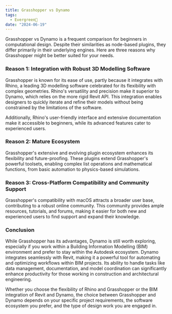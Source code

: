 ```yaml
---
title: Grasshopper vs Dynamo
tags:
  - Evergreen🌳
date: "2024-06-19"
---
```

Grasshopper vs Dynamo is a frequent comparison for beginners in computational design. Despite their similarities as node-based plugins, they differ primarily in their underlying engines. Here are three reasons why Grasshopper might be better suited for your needs.

### Reason 1: Integration with Robust 3D Modelling Software

Grasshopper is known for its ease of use, partly because it integrates with Rhino, a leading 3D modelling software celebrated for its flexibility with complex geometries. Rhino's versatility and precision make it superior to Dynamo, which relies on the more rigid Revit API. This integration enables designers to quickly iterate and refine their models without being constrained by the limitations of the software. 

Additionally, Rhino's user-friendly interface and extensive documentation make it accessible to beginners, while its advanced features cater to experienced users.

### Reason 2: Mature Ecosystem

Grasshopper's extensive and evolving plugin ecosystem enhances its flexibility and future-proofing. These plugins extend Grasshopper's powerful toolsets, enabling complex list operations and mathematical functions, from basic automation to physics-based simulations.

### Reason 3: Cross-Platform Compatibility and Community Support

Grasshopper's compatibility with macOS attracts a broader user base, contributing to a robust online community. This community provides ample resources, tutorials, and forums, making it easier for both new and experienced users to find support and expand their knowledge.

### Conclusion

While Grasshopper has its advantages, Dynamo is still worth exploring, especially if you work within a Building Information Modelling (BIM) environment and prefer to stay within the Autodesk ecosystem. Dynamo integrates seamlessly with Revit, making it a powerful tool for automating and optimizing workflows within BIM projects. Its ability to handle tasks like data management, documentation, and model coordination can significantly enhance productivity for those working in construction and architectural engineering.  

Whether you choose the flexibility of Rhino and Grasshopper or the BIM integration of Revit and Dynamo, the choice between Grasshopper and Dynamo depends on your specific project requirements, the software ecosystem you prefer, and the type of design work you are engaged in.